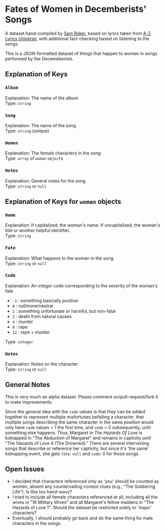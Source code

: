 # Fates of Women in Decemberists' Songs
A dataset hand-compiled by [Sam Raker](http://samraker.com/), based on lyrics taken from [A-Z Lyrics Universe](http://www.azlyrics.com/d/decemberists.html),
with additional fact-checking based on listening to the songs.


This is a JSON-formatted dataset of things that happen to women in songs performed by the Decemeberists.

## Explanation of Keys
### `Album`  
Explanation: The name of the album  
Type: `string`

### `Song`
Explanation: The name of the song  
Type: `string` (unique)

### `Women`
Explanation: The female characters in the song  
Type: `array` of `woman` `object`s

### `Notes`
Explanation: General notes for the song  
Type: `string` or `null`

## Explanation of Keys for `woman` objects
### `Name`
Explanation: If capitalized, the woman's name. If uncapitalized, the woman's title or another helpful identifier.  
Type: `string`

### `Fate`
Explanation: What happens to the woman in the song.  
Type: `string` or `null`

### `Code`
Explanation: An integer code corresponding to the severity of the woman's fate  

  * `-1` : something basically positive
  * `0` : null/none/neutral
  * `1` : something unfortunate or harmful, but non-fatal
  * `2` : death from natural causes
  * `4` : murder
  * `8` : rape
  * `12` : rape + murder  

Type: `integer`

### `Notes`
Explanation: Notes on the character  
Type: `string` or `null`


## General Notes
This is very much an alpha dataset. Please comment on/pull-request/fork it to make improvements.

Since the general idea with the `code` values is that they can be added together to represent multiple misfortunes befalling a character, that multiple songs describing the same character in the same position would only have `code` values > 1 the first time, and `code` = 0 subsequently, until something else happens. Thus, Margaret in *The Hazards Of Love* is kidnapped in "The Abduction of Margaret" and remains in captivity until "The Hazards of Love 4 (The Drowned)." There are several intervening songs that describe or reference her captivity, but since it's 'the same' kidnapping event, she gets `fate`: `null` and `code`: 0 for those songs.


## Open Issues
* I decided that characters referenced only as 'you' should be counted as women, absent any countervailing context clues (e.g., "The Soldiering Life"). Is this too hand-wavy?
* I tried to include all female characters referenced at all, including all the wives in "16 Military Wives" and all Margaret's fellow maidens in "The Hazards of Love 1". Should the dataset be restricted solely to 'major' characters?
* Eventually, I should probably go back and do the same thing for male characters in the songs.
